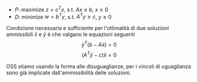 - $P$: maximize $z=c^Tx$, s.t. $Ax\leq b$, $x \geq 0$
- $D$: minimize $w=b^Ty$, s.t. $A^Ty \geq c$, $y \geq 0$

Condizione necessaria e sufficiente per l'ottimalità di due soluzioni ammissibili $\bar{x}$ e $\bar{y}$ è che valgano le equazioni seguenti
$$\bar{y}^T(b-A\bar{x}) = 0$$
$$(A^T\bar{y} - c)\bar{x} = 0$$

OSS stiamo usando la forma alle disuguaglianze, per i vincoli di uguaglianza sono già implicate dall'ammissibilità delle soluzioni.
